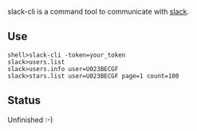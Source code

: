 slack-cli is a command tool to communicate with [slack](https://slack.com).

## Use

```
shell>slack-cli -token=your_token
slack>users.list
slack>users.info user=U023BECGF
slack>stars.list user=U023BECGF page=1 count=100
```

## Status

Unfinished :-)
